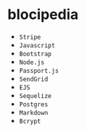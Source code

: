 # blocipedia
* `Stripe`
* `Javascript`
* `Bootstrap`
* `Node.js`
* `Passport.js`
* `SendGrid`
* `EJS`
* `Sequelize`
* `Postgres`
* `Markdown`
* `Bcrypt`
